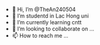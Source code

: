 - 👋 Hi, I’m @TheAn240504
- 👀 I’m studentd in Lac Hong uni
- 🌱 I’m currently learning cntt
- 💞️ I’m looking to collaborate on ...
- 📫 How to reach me ...

<!---
TheAn240504/TheAn240504 is a ✨ special ✨ repository because its `README.md` (this file) appears on your GitHub profile.
You can click the Preview link to take a look at your changes.
--->
